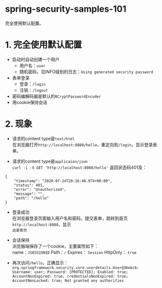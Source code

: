 # spring-security-samples-101
完全使用默认配置。

# 1. 完全使用默认配置
  - 启动时自动创建一个用户
    + 用户名：`user`
    + 随机密码，见INFO级别的日志：`Using generated security password`
  - 表单登录
    + 登录：`/login`
    + 注销：`/logout`
  - 密码编解码器是默认的`BCryptPasswordEncoder`
  - 用cookie保持会话

# 2. 现象
  - 请求的content type是`text/html  `  
    在浏览器打开`http://localhost:8080/hello`，重定向到`/login`，显示登录表单。

  - 请求的content type是`applicaion/json  `  
  `curl -i -X GET 'http://localhost:8080/hello'`
  返回状态码401及：
```
{
    "timestamp": "2020-07-24T20:16:48.974+00:00",
    "status": 401,
    "error": "Unauthorized",
    "message": "",
    "path": "/hello"
}
```

  - 登录成功  
  在浏览器登录页面输入用户名和密码，提交表单，跳转到首页`http://localhost:8080`，显示  
  `这是首页`

  - 会话保持  
  浏览器端保存了一个cookie，主要属性如下：  
  name：`JSESSIONID`
  Path：`/`
  Expires： `Session`
  HttpOnly： `true`

  - 再次访问`/hello`，正确显示：  
``
org.springframework.security.core.userdetails.User@36ebcb: Username: user; Password: [PROTECTED]; Enabled: true; AccountNonExpired: true; credentialsNonExpired: true; AccountNonLocked: true; Not granted any authorities
``
